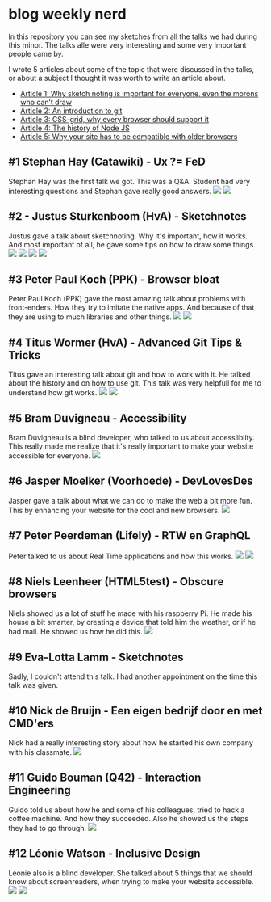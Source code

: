 # blog weekly nerd
In this repository you can see my sketches from all the talks we had during this minor. The talks alle were very interesting and some very important people came by.

I wrote 5 articles about some of the topic that were discussed in the talks, or about a subject I thought it was worth to write an article about.

-   [Article 1: Why sketch noting is important for everyone, even the morons who can’t draw](/sketchNoting.md)
-   [Article 2: An introduction to git](/introductionToGit.md)
-   [Article 3: CSS-grid, why every browser should support it](/css-grid.md)
-   [Article 4: The history of Node JS](/nodejs.md)
-   [Article 5: Why your site has to be compatible with older browsers](/oldBrowsers.md)
## #1 Stephan Hay (Catawiki) - Ux ?= FeD
Stephan Hay was the first talk we got. This was a Q&A. Student had very interesting questions and Stephan gave really good answers.
![](/images/sketches/1.1.jpg)
![](/images/sketches/1.2.jpg)

## #2 - Justus Sturkenboom (HvA) - Sketchnotes
Justus gave a talk about sketchnoting. Why it's important, how it works. And most important of all, he gave some tips on how to draw some things.
![](/images/sketches/2.1.jpg)
![](/images/sketches/2.2.jpg)
![](/images/sketches/2.3.jpg)
![](/images/sketches/2.4.jpg)

## #3 Peter Paul Koch (PPK) - Browser bloat
Peter Paul Koch (PPK) gave the most amazing talk about problems with front-enders. How they try to imitate the native apps. And because of that they are using to much libraries and other things.
![](/images/sketches/3.1.jpg)
![](/images/sketches/3.2.jpg)

## #4 Titus Wormer (HvA) - Advanced Git Tips & Tricks
Titus gave an interesting talk about git and how to work with it. He talked about the history and on how to use git. This talk was very helpfull for me to understand how git works.
![](/images/sketches/4.1.jpg)
![](/images/sketches/4.2.jpg)

## #5 Bram Duvigneau - Accessibility
Bram Duvigneau is a blind developer, who talked to us about accessiiblity. This really made me realize that it's really important to make your website accessible for everyone.
![](/images/sketches/6.1.jpg)

## #6 Jasper Moelker (Voorhoede) - DevLovesDes
Jasper gave a talk about what we can do to make the web a bit more fun. This by enhancing your website for the cool and new browsers.
![](/images/sketches/5.1.jpg)

## #7 Peter Peerdeman (Lifely) - RTW en GraphQL
Peter talked to us about Real Time applications and how this works.
![](/images/sketches/8.1.jpg)
![](/images/sketches/8.2.jpg)

## #8 Niels Leenheer (HTML5test) - Obscure browsers
Niels showed us a lot of stuff he made with his raspberry Pi. He made his house a bit smarter, by creating a device that told him the weather, or if he had mail. He showed us how he did this.
![](/images/sketches/7.1.jpg)

## #9 Eva-Lotta Lamm - Sketchnotes
Sadly, I couldn't attend this talk. I had another appointment on the time this talk was given.

## #10 Nick de Bruijn - Een eigen bedrijf door en met CMD'ers
Nick had a really interesting story about how he started his own company with his classmate.
![](/images/sketches/9.1.jpg)

## #11 Guido Bouman (Q42) - Interaction Engineering
Guido told us about how he and some of his colleagues, tried to hack a coffee machine. And how they succeeded. Also he showed us the steps they had to go through.
![](/images/sketches/10.1.jpg)

## #12 Léonie Watson - Inclusive Design
Léonie also is a blind developer. She talked about 5 things that we should know about screenreaders, when trying to make your website accessible.
![](/images/sketches/11.1.jpg)
![](/images/sketches/11.2.jpg)
